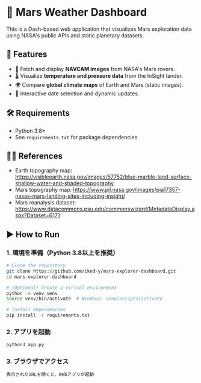 # 🚀 Mars Weather Dashboard

This is a Dash-based web application that visualizes Mars exploration data using NASA's public APIs and static planetary datasets.

## 🧩 Features

- 📸 Fetch and display **NAVCAM images** from NASA's Mars rovers.
- 🌡️ Visualize **temperature and pressure data** from the InSight lander.
- 🌍 Compare **global climate maps** of Earth and Mars (static images).
- 📅 Interactive date selection and dynamic updates.

## 🛠️ Requirements

- Python 3.8+
- See `requirements.txt` for package dependencies

## 🧑‍💻 References

- Earth topography map: https://visibleearth.nasa.gov/images/57752/blue-marble-land-surface-shallow-water-and-shaded-topography
- Mars topography map: https://www.jpl.nasa.gov/images/pia17357-nasas-mars-landing-sites-including-insight/
- Mars reanalysis dataset: https://www.datacommons.psu.edu/commonswizard/MetadataDisplay.aspx?Dataset=6171

## ▶︎ How to Run

### 1. 環境を準備（Python 3.8以上を推奨）
```bash
# Clone the repository
git clone https://github.com/iked-y/mars-explorer-dashboard.git
cd mars-explorer-dashboard

# (Optional) Create a virtual environment
python -m venv venv
source venv/bin/activate  # Windows: venv\Scripts\activate

# Install dependencies
pip install -r requirements.txt
```
### 2. アプリを起動
```bash
python3 app.py
```
### 3. ブラウザでアクセス
```bash
表示されたURLを開くと、Webアプリが起動
```